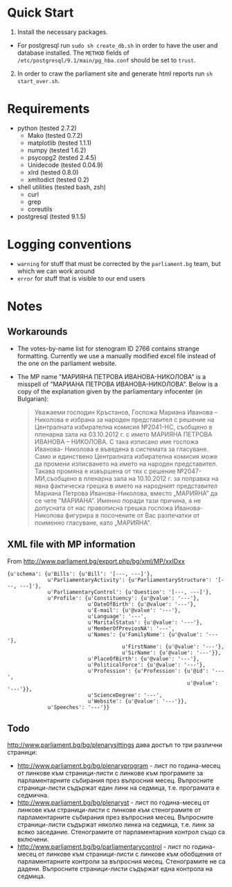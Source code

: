 # Quick Start

 1. Install the necessary packages.
   - For postgresql run `sudo sh create_db.sh` in order to have the user and
     database installed. The `METHOD` fields of
     `/etc/postgresql/9.1/main/pg_hba.conf` should be set to `trust`.
 2. In order to craw the parliament site and generate html reports run
`sh start_over.sh`.

# Requirements

 - python (tested 2.7.2)
   - Mako (tested 0.7.2)
   - matplotlib (tested 1.1.1)
   - numpy (tested 1.6.2)
   - psycopg2 (tested 2.4.5)
   - Unidecode (tested 0.04.9)
   - xlrd (tested 0.8.0)
   - xmltodict (tested 0.2)
 - shell utilities (tested bash, zsh)
   - curl
   - grep
   - coreutils
 - postgresql (tested 9.1.5)

# Logging conventions
 - `warning` for stuff that must be corrected by the `parliament.bg` team, but
   which we can work around
 - `error` for stuff that is visible to our end users

# Notes

## Workarounds

*   The votes-by-name list for stenogram ID 2766 contains strange formatting.
Currently we use a manually modified excel file instead of the one on the
parliament website.

*   The MP name "МАРИЯНА ПЕТРОВА ИВАНОВА-НИКОЛОВА" is a misspell of
"МАРИАНА ПЕТРОВА ИВАНОВА-НИКОЛОВА". Below is a copy of the explanation given
by the parliamentary infocenter (in Bulgarian):

    > Уважаеми господин Кръстанов,
    > Госпожа Мариана Иванова – Николова е избрана за народен представител с решение на Централната избирателна комисия №2041-НС, съобщено в пленарна зала на 03.10.2012 г. с името МАРИЯНА ПЕТРОВА ИВАНОВА – НИКОЛОВА.  С така изписано име госпожа Иванова- Николова е въведена в системата за гласуване. Само и единствено Централната избирателна комисия може да промени изписването на името на народен представител. Такава промяна е извършена от тях с решение №2047-МИ,съобщено в пленарна зала на 10.10.2012 г. за поправка на явна фактическа грешка в името на народният представител Мариана Петрова Иванова-Николова, вместо „МАРИЯНА” да се чете ”МАРИАНА”. Именно поради тази причина, а не допусната от нас правописна грешка госпожа Иванова-Николова фигурира в посочените от Вас разпечатки от поименно гласуване, като „МАРИЯНА".

## XML file with MP information 

From http://www.parliament.bg/export.php/bg/xml/MP/xxIDxx 

```
{u'schema': {u'Bills': {u'Bill': '[---, ---]'},
             u'ParliamentaryActivity': {u'ParliamentaryStructure': '[---, ---]'},
             u'ParliamentaryControl': {u'Question': '[---, ---]'},
             u'Profile': {u'Constituency': {u'@value': '---'},
                          u'DateOfBirth': {u'@value': '---'},
                          u'E-mail': {u'@value': '---'},
                          u'Language': '---',
                          u'MaritalStatus': {u'@value': '---'},
                          u'MemberOfPreviosNA': '---',
                          u'Names': {u'FamilyName': {u'@value': '---'},
                                     u'FirstName': {u'@value': '---'},
                                     u'SirName': {u'@value': '---'}},
                          u'PlaceOfBirth': {u'@value': '---'},
                          u'PoliticalForce': {u'@value': '---'},
                          u'Profession': {u'Profession': {u'@id': '---',
                                                          u'@value': '---'}},
                          u'ScienceDegree': '---',
                          u'Website': {u'@value': '---'}},
             u'Speeches': '---'}}
```

## Todo

http://www.parliament.bg/bg/plenarysittings дава достъп то три различни
страници:

 - http://www.parliament.bg/bg/plenaryprogram - лист по година-месец от
   линкове към страници-листи с линкове към програмите за парламентарните
   събирания през въпросния месец. Въпросните страници-листи съдържат един линк
   на седмица, т.е. програмата е седмична.
 - http://www.parliament.bg/bg/plenaryst - лист по година-месец от
   линкове към страници-листи с линкове към стенограмите от парламентарните
   събирания през въпросния месец. Въпросните страници-листи съдържат няколко
   линка на седмица, т.е. линк за всяко заседание. Стенограмите от
   парламентарния контрол също са включени.
 - http://www.parliament.bg/bg/parliamentarycontrol - лист по година-месец от
   линкове към страници-листи с линкове към обобщения от парламентарните
   контроли за въпросния месец. Стенограмите не са дадени. Въпросните
   страници-листи съдържат една контрола на седмица.
